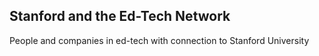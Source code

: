 ## Stanford and the Ed-Tech Network

People and companies in ed-tech with connection to Stanford University
